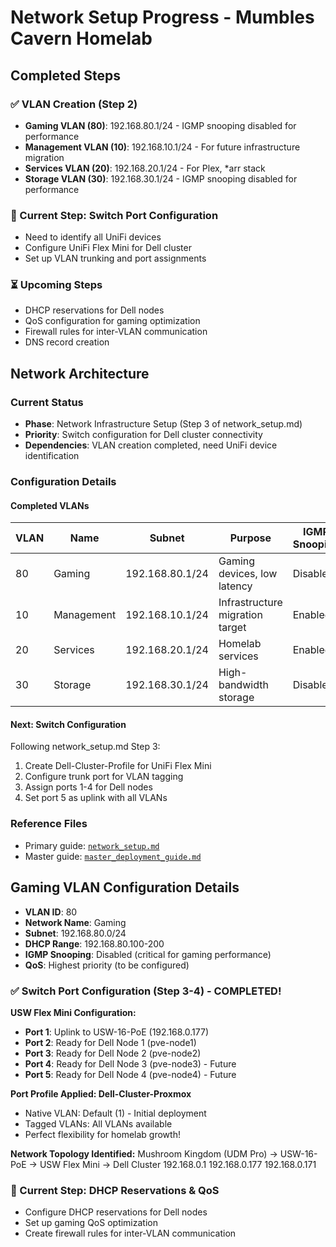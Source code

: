 # Network Setup Progress - Mumbles Cavern Homelab

## Completed Steps

### ✅ VLAN Creation (Step 2)
- **Gaming VLAN (80)**: 192.168.80.1/24 - IGMP snooping disabled for performance
- **Management VLAN (10)**: 192.168.10.1/24 - For future infrastructure migration
- **Services VLAN (20)**: 192.168.20.1/24 - For Plex, *arr stack
- **Storage VLAN (30)**: 192.168.30.1/24 - IGMP snooping disabled for performance

### 🔄 Current Step: Switch Port Configuration
- Need to identify all UniFi devices
- Configure UniFi Flex Mini for Dell cluster
- Set up VLAN trunking and port assignments

### ⏳ Upcoming Steps
- DHCP reservations for Dell nodes
- QoS configuration for gaming optimization
- Firewall rules for inter-VLAN communication
- DNS record creation

## Network Architecture

### Current Status
- **Phase**: Network Infrastructure Setup (Step 3 of network_setup.md)
- **Priority**: Switch configuration for Dell cluster connectivity
- **Dependencies**: VLAN creation completed, need UniFi device identification

### Configuration Details

#### Completed VLANs
| VLAN | Name | Subnet | Purpose | IGMP Snooping |
|------|------|--------|---------|---------------|
| 80 | Gaming | 192.168.80.1/24 | Gaming devices, low latency | Disabled |
| 10 | Management | 192.168.10.1/24 | Infrastructure migration target | Enabled |
| 20 | Services | 192.168.20.1/24 | Homelab services | Enabled |
| 30 | Storage | 192.168.30.1/24 | High-bandwidth storage | Disabled |

#### Next: Switch Configuration
Following network_setup.md Step 3:
1. Create Dell-Cluster-Profile for UniFi Flex Mini
2. Configure trunk port for VLAN tagging
3. Assign ports 1-4 for Dell nodes
4. Set port 5 as uplink with all VLANs

### Reference Files
- Primary guide: [`network_setup.md`](network_setup.md)
- Master guide: [`master_deployment_guide.md`](master_deployment_guide.md)

## Gaming VLAN Configuration Details
- **VLAN ID**: 80
- **Network Name**: Gaming
- **Subnet**: 192.168.80.0/24
- **DHCP Range**: 192.168.80.100-200
- **IGMP Snooping**: Disabled (critical for gaming performance)
- **QoS**: Highest priority (to be configured)

### ✅ Switch Port Configuration (Step 3-4) - COMPLETED!

**USW Flex Mini Configuration:**
- **Port 1**: Uplink to USW-16-PoE (192.168.0.177)
- **Port 2**: Ready for Dell Node 1 (pve-node1)
- **Port 3**: Ready for Dell Node 2 (pve-node2)  
- **Port 4**: Ready for Dell Node 3 (pve-node3) - Future
- **Port 5**: Ready for Dell Node 4 (pve-node4) - Future

**Port Profile Applied: Dell-Cluster-Proxmox**
- Native VLAN: Default (1) - Initial deployment
- Tagged VLANs: All VLANs available
- Perfect flexibility for homelab growth!

**Network Topology Identified:**
Mushroom Kingdom (UDM Pro) → USW-16-PoE → USW Flex Mini → Dell Cluster
192.168.0.1    192.168.0.177   192.168.0.171

### 🔄 Current Step: DHCP Reservations & QoS
- Configure DHCP reservations for Dell nodes
- Set up gaming QoS optimization
- Create firewall rules for inter-VLAN communication